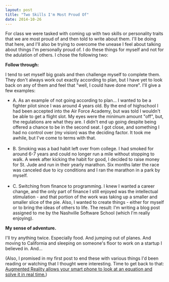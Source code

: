 ```yaml
---
layout: post
title: "Two Skills I'm Most Proud Of"
date: 2014-10-26
---
```


For class we were tasked with coming up with two skills or personality traits that we are most proud of and then told to write about them.  I'll be doing that here, and I'll also be trying to overcome the unease I feel about talking about things I'm personally proud of.  I do these things for myself and not for the adulation of others.  I chose the following two:

<strong>Follow through:</strong>

I tend to set myself big goals and then challenge myself to complete them.  They don't always work out exactly according to plan, but I have yet to look back on any of them and feel that "well, I could have done more".  I'll give a few examples:
<ul>
  <li>A.  As an example of not going according to plan...  I wanted to be a fighter pilot since I was around 4 years old.  By the end of highschool I had been accepted into the Air Force Academy, but was told I wouldn't be able to get a flight slot.  My eyes were the minimum amount "off", but, the regulations are what they are.  I didn't end up going despite being offered a chance to be in the second seat.  I got close, and something I had no control over (my vision) was the deciding factor. It took me awhile, but I've come to terms with that.</li>
  <br>
  <li>B.  Smoking was a bad habit left over from college.  I had smoked for around 6-7 years and could no longer run a mile without stopping to walk.  A week after kicking the habit for good, I decided to raise money for St. Jude and run in their yearly marathon.  Six months later the race was canceled due to icy conditions and I ran the marathon in a park by myself.</li>
  <br>
  <li>C.  Switching from finance to programming.  I knew I wanted a career change, and the only part of finance I still enjoyed was the intellectual stimulation - and that portion of the work was taking up a smaller and smaller slice of the pie.  Also, I wanted to create things - either for myself or to bring the ideas of others to life.  The result: I'm writing a blog post assigned to me by the Nashville Software School (which I'm really enjoying).</li>
</ul>

<strong>My sense of adventure.</strong>

I'll try anything twice.  Especially food.  And jumping out of planes.  And moving to California and sleeping on someone's floor to work on a startup I believed in.  And...
<br>

(Also, I promised in my first post to end these with various things I'd been reading or watching that I thought were interesting.  Time to get back to that: <a href="http://phys.org/news/2014-10-equation-photomath.html#jCp" target="_blank">Augmented Reality allows your smart phone to look at an equation and solve it in real time.</a>)
